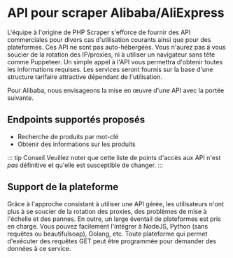 # API pour scraper Alibaba/AliExpress

L'équipe à l'origine de PHP Scraper s'efforce de fournir des API commerciales pour divers cas d'utilisation courants ainsi que pour des plateformes. Ces API ne sont pas auto-hébergées. Vous n'aurez pas à vous soucier de la rotation des IP/proxies, ni à utiliser un navigateur sans tête comme Puppeteer. Un simple appel à l'API vous permettra d'obtenir toutes les informations requises. Les services seront fournis sur la base d'une structure tarifaire attractive dépendant de l'utilisation.

Pour Alibaba, nous envisageons la mise en œuvre d'une API avec la portée suivante.

## Endpoints supportés proposés

- Recherche de produits par mot-clé
- Obtenir des informations sur les produits

::: tip Conseil
Veuillez noter que cette liste de points d'accès aux API n'est *pas* définitive et qu'elle est susceptible de changer.
:::

## Support de la plateforme

Grâce à l'approche consistant à utiliser une API gérée, les utilisateurs n'ont plus à se soucier de la rotation des proxies, des problèmes de mise à l'échelle et des pannes. En outre, un large éventail de plateformes est pris en charge. Vous pouvez facilement l'intégrer à NodeJS, Python (sans requêtes ou beautifulsoap), Golang, etc. Toute plateforme qui permet d'exécuter des requêtes GET peut être programmée pour demander des données à ce service.
